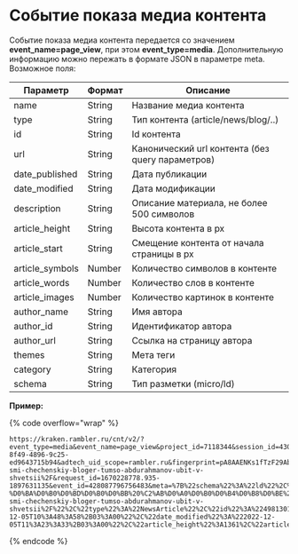 # Событие показа медиа контента

Событие показа медиа контента передается со значением **event\_name=page\_view**, при этом **event\_type=media**. Дополнительную информацию можно пережать в формате JSON в параметре meta. Возможное поля:

| Параметр         | Формат | Описание                                         |
| ---------------- | ------ | ------------------------------------------------ |
| name             | String | Название медиа контента                          |
| type             | String | Тип контента (article/news/blog/..)              |
| id               | String | Id контента                                      |
| url              | String | Канонический url контента (без query параметров) |
| date\_published  | String | Дата публикации                                  |
| date\_modified   | String | Дата модификации                                 |
| description      | String | Описание материала, не более 500 символов        |
| article\_height  | String | Высота контента в px                             |
| article\_start   | String | Смещение контента от начала страницы в px        |
| article\_symbols | Number | Количество символов в контенте                   |
| article\_words   | Number | Количество слов в контенте                       |
| article\_images  | Number | Количество картинок в контенте                   |
| author\_name     | String | Имя автора                                       |
| author\_id       | String | Идентификатор автора                             |
| author\_url      | String | Ссылка на страницу автора                        |
| themes           | String | Мета теги                                        |
| category         | String | Категория                                        |
| schema           | String | Тип разметки (micro/ld)                          |

**Пример:**

{% code overflow="wrap" %}
```
https://kraken.rambler.ru/cnt/v2/?event_type=media&event_name=page_view&project_id=7118344&session_id=430483060_1670228367635&session_number=11&session_event_number=6&version=3.12.12&counter_type=web&experiment=%5B%5B%22exp_bot%22%2C%22split_b%22%5D%2C%5B%22exp_ping%22%2C%22no%22%5D%2C%5B%22exp_first_pv%22%2C%22first_pv_on%22%5D%5D&top100_id=t1.-1.1938537918.1643966398357&adtech_uid=6a0ff610-8f49-4896-9c25-ed9643715b94&adtech_uid_scope=rambler.ru&fingerprint=pA8AAENKs1fTzF29Ab8DNQA%3D&fingerprint_ip=pA8AAENKs1fnZVqRATvpYAA%3D&url=https%3A%2F%2Fnews.rambler.ru%2Fincidents%2F49813016-smi-chechenskiy-bloger-tumso-abdurahmanov-ubit-v-shvetsii%2F&request_id=1670228778.935-1897631135&event_id=428087796756483&meta=%7B%22schema%22%3A%22ld%22%2C%22title%22%3A%22%D0%A1%D0%9C%D0%98%3A%20%D1%87%D0%B5%D1%87%D0%B5%D0%BD%D1%81%D0%BA%D0%B8%D0%B9%20%D0%B1%D0%BB%D0%BE%D0%B3%D0%B5%D1%80%20%D0%A2%D1%83%D0%BC%D1%81%D0%BE%20%D0%90%D0%B1%D0%B4%D1%83%D1%80%D0%B0%D1%85%D0%BC%D0%B0%D0%BD%D0%BE%D0%B2%20%D1%83%D0%B1%D0%B8%D1%82%20%D0%B2%20%D0%A8%D0%B2%D0%B5%D1%86%D0%B8%D0%B8%22%2C%22description%22%3A%22%D0%A7%D0%B5%D1%87%D0%B5%D0%BD%D1%81%D0%BA%D0%B8%D0%B9%20%D0%BE%D0%BF%D0%BF%D0%BE%D0%B7%D0%B8%D1%86%D0%B8%D0%BE%D0%BD%D0%BD%D1%8B%D0%B9%20%D0%B1%D0%BB%D0%BE%D0%B3%D0%B5%D1%80%20%D0%A2%D1%83%D0%BC%D1%81%D0%BE%20%D0%90%D0%B1%D0%B4%D1%83%D1%80%D0%B0%D1%85%D0%BC%D0%B0%D0%BD%D0%BE%D0%B2%20%D0%B1%D1%8B%D0%BB%20%D1%83%D0%B1%D0%B8%D1%82%2C%20%D1%81%D0%BE%D0%BE%D0%B1%D1%89%D0%B0%D0%B5%D1%82%20Telegram-%D0%BA%D0%B0%D0%BD%D0%B0%D0%BB%20%C2%AB%D0%A0%D0%B0%D0%B4%D0%B8%D0%BE%20%D0%A1%D0%B2%D0%BE%D0%B1%D0%BE%D0%B4%D0%B0%C2%BB%20(%D0%BE%D1%80%D0%B3%D0%B0%D0%BD%D0%B8%D0%B7%D0%B0%D1%86%D0%B8%D1%8F%20%D0%B2%D0%BA%D0%BB%D1%8E%D1%87%D0%B5%D0%BD%D0%B0%20%D0%9C%D0%B8%D0%BD%D1%8E%D1%81%D1%82%D0%BE%D0%BC%20%D0%B2%20%D1%81%D0%BF%D0%B8%D1%81%D0%BE%D0%BA%20%D0%B8%D0%BD%D0%BE%D0%B0%D0%B3%D0%B5%D0%BD%D1%82%D0%BE%D0%B2)%2C%20%D1%81%D1%81%D1%8B%D0%BB%D0%B0%D1%8F%D1%81%D1%8C%20%D0%BD%D0%B0%20%D0%B5%D0%B3%D0%BE%20%D1%81%D0%BE%D1%80%D0%B0%D1%82%D0%BD%D0%B8%D0%BA%D0%BE%D0%B2%20%D0%A3%D1%82%D0%BE%D1%87%D0%BD%D1%8F%D0%B5%D1%82%D1%81%D1%8F%2C%20%D1%87%D1%82%D0%BE%20%D0%B1%D0%BB%D0%BE%D0%B3%D0%B5%D1%80%20%D0%B1%D1%8B%D0%BB%20%D0%B7%D0%B0%D1%81%D1%82%D1%80%D0%B5%D0%BB%D0%B5%D0%BD%20%D0%B2%20%D0%A8%D0%B2%D0%B5%D1%86%D0%B8%D0%B8%2C%20%D0%B3%D0%B4%D0%B5%20%D0%B2...%22%2C%22canonical_url%22%3A%22https%3A%2F%2Fnews.rambler.ru%2Fincidents%2F49813016-smi-chechenskiy-bloger-tumso-abdurahmanov-ubit-v-shvetsii%2F%22%2C%22type%22%3A%22NewsArticle%22%2C%22id%22%3A%2249813016%22%2C%22themes%22%3A%22%D0%9F%D1%80%D0%BE%D0%B8%D1%81%D1%88%D0%B5%D1%81%D1%82%D0%B2%D0%B8%D1%8F%22%2C%22date_published%22%3A%222022-12-05T10%3A48%3A58%2B03%3A00%22%2C%22date_modified%22%3A%222022-12-05T11%3A23%3A33%2B03%3A00%22%2C%22article_height%22%3A1361%2C%22article_start%22%3A150%2C%22article_symbols%22%3A801%2C%22article_words%22%3A91%2C%22article_images%22%3A3%2C%22author_name%22%3A%22%D0%93%D0%B0%D0%B7%D0%B5%D1%82%D0%B0.Ru%22%7D
```
{% endcode %}
